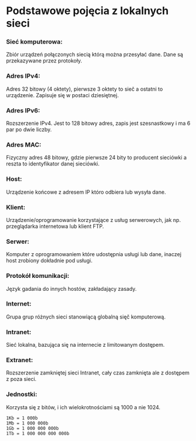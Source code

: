 # Podstawowe pojęcia z lokalnych sieci
### Sieć komputerowa:
Zbiór urządzeń połączonych siecią którą można przesyłać dane. Dane są przekazywane przez protokoły.
### Adres IPv4:
Adres 32 bitowy (4 oktety), pierwsze 3 oktety to sieč a ostatni to urządzenie. Zapisuje się w postaci dziesiętnej.
### Adres IPv6: 
Rozszerzenie IPv4. Jest to 128 bitowy adres, zapis jest szesnastkowy i ma 6 par po dwie liczby.
### Adres MAC:
Fizyczny adres 48 bitowy, gdzie pierwsze 24 bity to producent sieciówki a reszta to identyfikator danej sieciówki.
### Host:
Urządzenie końcowe z adresem IP któro odbiera lub wysyła dane.
### Klient:
Urządzenie/oprogramowanie korzystające z usług serwerowych, jak np. przeglądarka internetowa lub klient FTP.
### Serwer:
Komputer z oprogramowaniem które udostępnia usługi lub dane, inaczej host zrobiony dokładnie pod usługi.
### Protokół komunikacji:
Język gadania do innych hostów, zakładający zasady.
### Internet:
Grupa grup różnych sieci stanowiącą globalną sięč komputerową.
### Intranet:
Sieć lokalna, bazująca się na internecie z limitowanym dostępem.
### Extranet:
Rozszerzenie zamkniętej sieci Intranet, cały czas zamknięta ale z dostępem z poza sieci.
### Jednostki:
Korzysta się z bitów, i ich wielokrotnościami są 1000 a nie 1024. 
```
1Kb = 1 000b
1Mb = 1 000 000b
1Gb = 1 000 000 000b
1Tb = 1 000 000 000 000b
```
